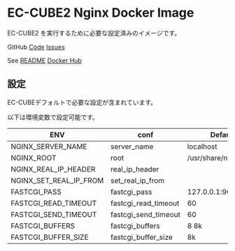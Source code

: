 EC-CUBE2 Nginx Docker Image
=====================

EC-CUBE2 を実行するために必要な設定済みのイメージです。

GitHub
[Code](https://github.com/ec-cube2/docker)
[Issues](https://github.com/ec-cube2/docker/issue)

See [README](https://github.com/ec-cube2/docker/blob/master/README.md)
[Docker Hub](https://hub.docker.com/r/eccube2/nginx)

設定
----

EC-CUBEデフォルトで必要な設定が含まれています。

以下は環境変数で設定可能です。

| ENV | conf | Default |
| --- | --- | --- |
| NGINX_SERVER_NAME | server_name | localhost |
| NGINX_ROOT | root | /usr/share/nginx/html |
| NGINX_REAL_IP_HEADER | real_ip_header |  |
| NGINX_SET_REAL_IP_FROM | set_real_ip_from |  |
| FASTCGI_PASS | fastcgi_pass | 127.0.0.1:9000 |
| FASTCGI_READ_TIMEOUT | fastcgi_read_timeout | 60 |
| FASTCGI_SEND_TIMEOUT | fastcgi_send_timeout | 60 |
| FASTCGI_BUFFERS | fastcgi_buffers | 8 8k |
| FASTCGI_BUFFER_SIZE | fastcgi_buffer_size | 8k |
